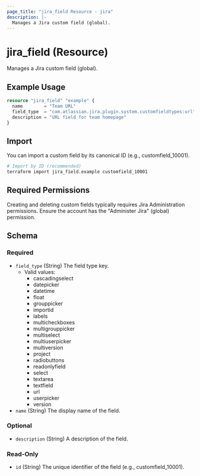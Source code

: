 ```yaml
---
page_title: "jira_field Resource - jira"
description: |-
  Manages a Jira custom field (global).
---
```


# jira_field (Resource)

Manages a Jira custom field (global).

## Example Usage

```terraform
resource "jira_field" "example" {
  name        = "Team URL"
  field_type  = "com.atlassian.jira.plugin.system.customfieldtypes:url"
  description = "URL field for team homepage"
}
```

## Import

You can import a custom field by its canonical ID (e.g., customfield_10001).

```sh
# Import by ID (recommended)
terraform import jira_field.example customfield_10001
```

## Required Permissions

Creating and deleting custom fields typically requires Jira Administration permissions. Ensure the account has the "Administer Jira" (global) permission.

<!-- schema generated by tfplugindocs -->
## Schema

### Required

- `field_type` (String) The field type key.
	- Valid values:
		- cascadingselect
		* datepicker
		* datetime
		* float
		* grouppicker
		* importid
		* labels
		* multicheckboxes
		* multigrouppicker
		* multiselect
		* multiuserpicker
		* multiversion
		* project
		* radiobuttons
		* readonlyfield
		* select
		* textarea
		* textfield
		* url
		* userpicker
		* version
- `name` (String) The display name of the field.

### Optional

- `description` (String) A description of the field.

### Read-Only

- `id` (String) The unique identifier of the field (e.g., customfield_10001).


